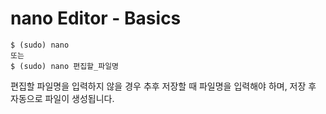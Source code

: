 # nano Editor - Basics

```
$ (sudo) nano
또는
$ (sudo) nano 편집할_파일명
```

편집할 파일명을 입력하지 않을 경우 추후 저장할 때 파일명을 입력해야 하며, 저장 후 자동으로 파일이 생성됩니다.
